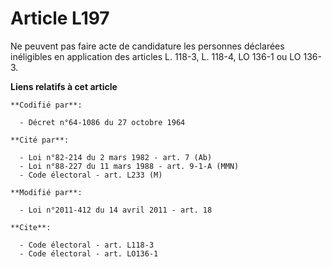# Article L197

Ne peuvent pas faire acte de candidature les personnes déclarées inéligibles en application des articles L. 118-3, L. 118-4,
LO 136-1 ou LO 136-3.

**Liens relatifs à cet article**

	**Codifié par**:

	  - Décret n°64-1086 du 27 octobre 1964

	**Cité par**:

	  - Loi n°82-214 du 2 mars 1982 - art. 7 (Ab)
	  - Loi n°88-227 du 11 mars 1988 - art. 9-1-A (MMN)
	  - Code électoral - art. L233 (M)

	**Modifié par**:

	  - Loi n°2011-412 du 14 avril 2011 - art. 18

	**Cite**:

	  - Code électoral - art. L118-3
	  - Code électoral - art. LO136-1
